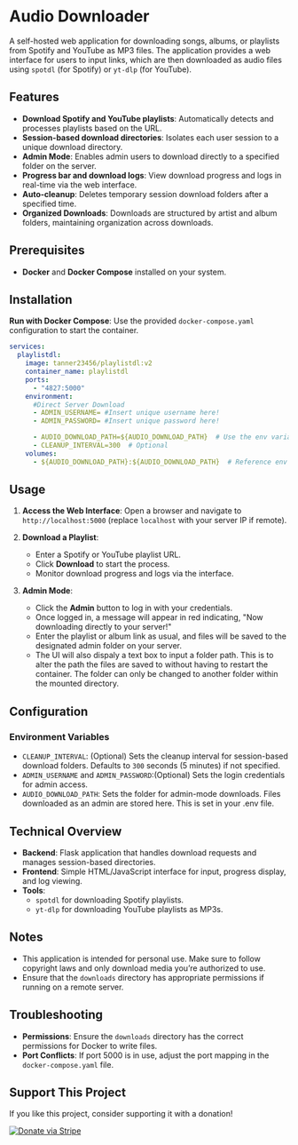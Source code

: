 # Audio Downloader

A self-hosted web application for downloading songs, albums, or playlists from Spotify and YouTube as MP3 files. The application provides a web interface for users to input links, which are then downloaded as audio files using `spotdl` (for Spotify) or `yt-dlp` (for YouTube).

## Features

- **Download Spotify and YouTube playlists**: Automatically detects and processes playlists based on the URL.
- **Session-based download directories**: Isolates each user session to a unique download directory.
- **Admin Mode**: Enables admin users to download directly to a specified folder on the server.
- **Progress bar and download logs**: View download progress and logs in real-time via the web interface.
- **Auto-cleanup**: Deletes temporary session download folders after a specified time.
- **Organized Downloads**: Downloads are structured by artist and album folders, maintaining organization across downloads.
<!--- **Admin mode**: Allows the admin to specify a custom directory for downloads.
-->
## Prerequisites

- **Docker** and **Docker Compose** installed on your system.

## Installation

**Run with Docker Compose**:
   Use the provided `docker-compose.yaml` configuration to start the container.
```yaml
services:
  playlistdl:
    image: tanner23456/playlistdl:v2
    container_name: playlistdl
    ports:
      - "4827:5000"
    environment:
      #Direct Server Download
      - ADMIN_USERNAME= #Insert unique username here!
      - ADMIN_PASSWORD= #Insert unique password here!

      - AUDIO_DOWNLOAD_PATH=${AUDIO_DOWNLOAD_PATH}  # Use the env variable
      - CLEANUP_INTERVAL=300  # Optional
    volumes:
      - ${AUDIO_DOWNLOAD_PATH}:${AUDIO_DOWNLOAD_PATH}  # Reference env variable here as well


```

## Usage

1. **Access the Web Interface**:
   Open a browser and navigate to `http://localhost:5000` (replace `localhost` with your server IP if remote).

2. **Download a Playlist**:
   - Enter a Spotify or YouTube playlist URL.
   - Click **Download** to start the process.
   - Monitor download progress and logs via the interface.
3. **Admin Mode**:
   - Click the **Admin** button to log in with your credentials.
   - Once logged in, a message will appear in red indicating, "Now downloading directly to your server!"
   - Enter the playlist or album link as usual, and files will be saved to the designated admin folder on your server.
   - The UI will also dispaly a text box to input a folder path. This is to alter the path the files are saved to without having to restart the container. The folder can only be changed to another folder within the mounted directory.
<!--
3. **Admin Mode**:
   - Click the **Admin** button to log in with your credentials.
   - Once logged in, specify a custom folder name where the files will be downloaded.
-->
## Configuration

### Environment Variables

- `CLEANUP_INTERVAL`: (Optional) Sets the cleanup interval for session-based download folders. Defaults to `300` seconds (5 minutes) if not specified.
- `ADMIN_USERNAME` and `ADMIN_PASSWORD`:(Optional) Sets the login credentials for admin access.
- `AUDIO_DOWNLOAD_PATH`: Sets the folder for admin-mode downloads. Files downloaded as an admin are stored here. This is set in your .env file.

## Technical Overview

- **Backend**: Flask application that handles download requests and manages session-based directories.
- **Frontend**: Simple HTML/JavaScript interface for input, progress display, and log viewing.
- **Tools**:
  - `spotdl` for downloading Spotify playlists.
  - `yt-dlp` for downloading YouTube playlists as MP3s.

## Notes

- This application is intended for personal use. Make sure to follow copyright laws and only download media you’re authorized to use.
- Ensure that the `downloads` directory has appropriate permissions if running on a remote server.

## Troubleshooting

- **Permissions**: Ensure the `downloads` directory has the correct permissions for Docker to write files.
- **Port Conflicts**: If port 5000 is in use, adjust the port mapping in the `docker-compose.yaml` file.

## Support This Project

If you like this project, consider supporting it with a donation!

[![Donate via Stripe](https://img.shields.io/badge/Donate-Stripe-blue?style=flat&logo=stripe)](https://buy.stripe.com/6oEdU3dWS19C556dQQ)

